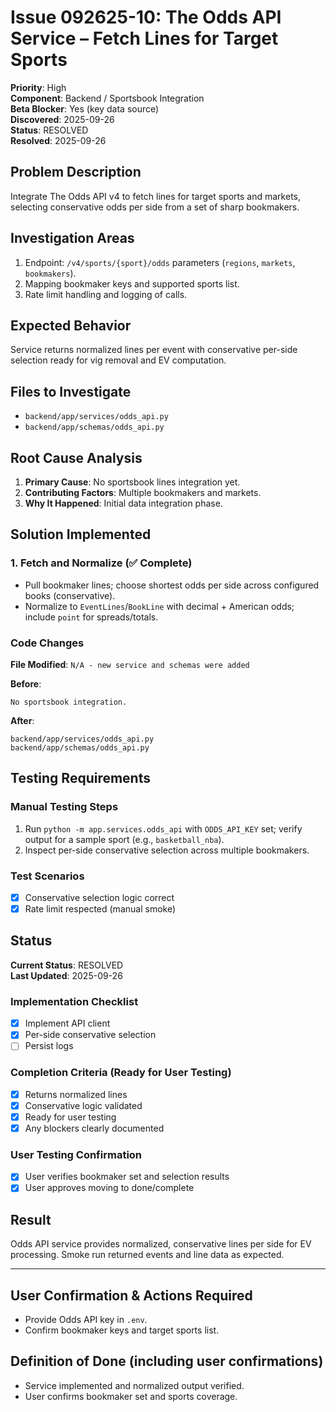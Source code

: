 # Issue 092625-10: The Odds API Service – Fetch Lines for Target Sports

**Priority**: High  
**Component**: Backend / Sportsbook Integration  
**Beta Blocker**: Yes (key data source)  
**Discovered**: 2025-09-26  
**Status**: RESOLVED  
**Resolved**: 2025-09-26

## Problem Description

Integrate The Odds API v4 to fetch lines for target sports and markets, selecting conservative odds per side from a set of sharp bookmakers.

## Investigation Areas

1. Endpoint: `/v4/sports/{sport}/odds` parameters (`regions`, `markets`, `bookmakers`).  
2. Mapping bookmaker keys and supported sports list.  
3. Rate limit handling and logging of calls.  

## Expected Behavior

Service returns normalized lines per event with conservative per-side selection ready for vig removal and EV computation.

## Files to Investigate

- `backend/app/services/odds_api.py`  
- `backend/app/schemas/odds_api.py`  

## Root Cause Analysis

1. **Primary Cause**: No sportsbook lines integration yet.  
2. **Contributing Factors**: Multiple bookmakers and markets.  
3. **Why It Happened**: Initial data integration phase.  

## Solution Implemented

### 1. Fetch and Normalize (✅ Complete)
- Pull bookmaker lines; choose shortest odds per side across configured books (conservative).  
- Normalize to `EventLines`/`BookLine` with decimal + American odds; include `point` for spreads/totals.  

### Code Changes

**File Modified**: `N/A - new service and schemas were added`

**Before**:
```text
No sportsbook integration.
```

**After**:
```text
backend/app/services/odds_api.py
backend/app/schemas/odds_api.py
```

## Testing Requirements

### Manual Testing Steps
1. Run `python -m app.services.odds_api` with `ODDS_API_KEY` set; verify output for a sample sport (e.g., `basketball_nba`).  
2. Inspect per-side conservative selection across multiple bookmakers.  

### Test Scenarios
- [x] Conservative selection logic correct  
- [x] Rate limit respected (manual smoke)  

## Status

**Current Status**: RESOLVED  
**Last Updated**: 2025-09-26

### Implementation Checklist
- [x] Implement API client  
- [x] Per-side conservative selection  
- [ ] Persist logs  

### Completion Criteria (Ready for User Testing)
- [x] Returns normalized lines  
- [x] Conservative logic validated  
- [x] Ready for user testing  
- [x] Any blockers clearly documented  

### User Testing Confirmation
- [x] User verifies bookmaker set and selection results  
- [x] User approves moving to done/complete  

## Result

Odds API service provides normalized, conservative lines per side for EV processing. Smoke run returned events and line data as expected.

---

## User Confirmation & Actions Required

- Provide Odds API key in `.env`.  
- Confirm bookmaker keys and target sports list.  

## Definition of Done (including user confirmations)

- Service implemented and normalized output verified.  
- User confirms bookmaker set and sports coverage.
